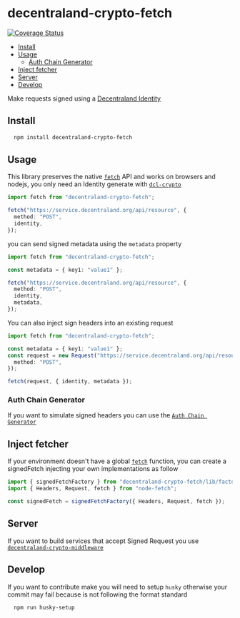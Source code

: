 # decentraland-crypto-fetch

[![Coverage Status](https://coveralls.io/repos/github/decentraland/decentraland-crypto-fetch/badge.svg?branch=main)](https://coveralls.io/github/decentraland/decentraland-crypto-fetch?branch=main)

- [Install](#install)
- [Usage](#usage)
  - [Auth Chain Generator](#auth-chain-generator)
- [Inject fetcher](#inject-fetcher)
- [Server](#server)
- [Develop](#develop)

Make requests signed using a [Decentraland Identity](https://github.com/decentraland/decentraland-crypto)

## Install

```bash
  npm install decentraland-crypto-fetch
```

## Usage

This library preserves the native [`fetch`](https://developer.mozilla.org/en-US/docs/Web/API/fetch) API and works on browsers and nodejs, you only need an Identity generate with [`dcl-crypto`](https://github.com/decentraland/decentraland-crypto)

```typescript
import fetch from "decentraland-crypto-fetch";

fetch("https://service.decentraland.org/api/resource", {
  method: "POST",
  identity,
});
```

you can send signed metadata using the `metadata` property

```typescript
import fetch from "decentraland-crypto-fetch";

const metadata = { key1: "value1" };

fetch("https://service.decentraland.org/api/resource", {
  method: "POST",
  identity,
  metadata,
});
```

You can also inject sign headers into an existing request

```typescript
import fetch from "decentraland-crypto-fetch";

const metadata = { key1: "value1" };
const request = new Request("https://service.decentraland.org/api/resource", {
  method: "POST",
});

fetch(request, { identity, metadata });
```

### Auth Chain Generator

If you want to simulate signed headers you can use the [`Auth Chain Generator`](https://git.io/Jimns)

## Inject fetcher

If your environment doesn't have a global [`fetch`](https://developer.mozilla.org/en-US/docs/Web/API/fetch) function, you can create a signedFetch injecting your own implementations as follow

```typescript
import { signedFetchFactory } from "decentraland-crypto-fetch/lib/factory";
import { Headers, Request, fetch } from "node-fetch";

const signedFetch = signedFetchFactory({ Headers, Request, fetch });
```

## Server

If you want to build services that accept Signed Request you use [`decentraland-crypto-middleware`](https://github.com/decentraland/decentraland-crypto-middleware)

## Develop

If you want to contribute make you will need to setup `husky` otherwise your commit may fail because is not following the format standard

```bash
  npm run husky-setup
```
